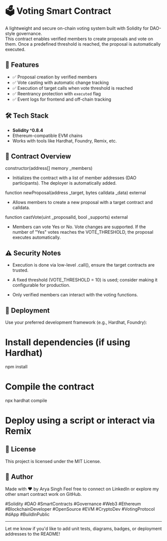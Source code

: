 # 🗳️ Voting Smart Contract

A lightweight and secure on-chain voting system built with Solidity for DAO-style governance.  
This contract enables verified members to create proposals and vote on them. Once a predefined threshold is reached, the proposal is automatically executed.

## 🚀 Features

- ✅ Proposal creation by verified members  
- ✅ Vote casting with automatic change tracking  
- ✅ Execution of target calls when vote threshold is reached  
- ✅ Reentrancy protection with `executed` flag  
- ✅ Event logs for frontend and off-chain tracking  

## 🛠️ Tech Stack

- **Solidity ^0.8.4**  
- Ethereum-compatible EVM chains  
- Works with tools like Hardhat, Foundry, Remix, etc.  

## 🧱 Contract Overview

constructor(address[] memory _members)


- Initializes the contract with a list of member addresses (DAO participants). The deployer is automatically added.

function newProposal(address _target, bytes calldata _data) external


- Allows members to create a new proposal with a target contract and calldata.

function castVote(uint _proposalId, bool _supports) external



- Members can vote Yes or No. Vote changes are supported.
If the number of "Yes" votes reaches the VOTE_THRESHOLD, the proposal executes automatically.

## ⚠️ Security Notes

- Execution is done via low-level .call(), ensure the target contracts are trusted.

- A fixed threshold (VOTE_THRESHOLD = 10) is used; consider making it configurable for production.

- Only verified members can interact with the voting functions.

## 🔧 Deployment
Use your preferred development framework (e.g., Hardhat, Foundry):

# Install dependencies (if using Hardhat)
npm install

# Compile the contract
npx hardhat compile

# Deploy using a script or interact via Remix

## 📄 License
This project is licensed under the MIT License.

## 👤 Author
Made with ❤️ by Arya Singh
Feel free to connect on LinkedIn or explore my other smart contract work on GitHub.

#Solidity #DAO #SmartContracts #Governance #Web3 #Ethereum #BlockchainDeveloper #OpenSource #EVM #CryptoDev #VotingProtocol #dApp #BuildInPublic


---

Let me know if you'd like to add unit tests, diagrams, badges, or deployment addresses to the README!

